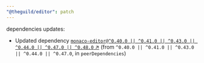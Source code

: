```yaml
---
"@theguild/editor": patch
---
```

dependencies updates:
  - Updated dependency [`monaco-editor@^0.40.0 || ^0.41.0 || ^0.43.0 || ^0.44.0 || ^0.47.0 || ^0.48.0` ↗︎](https://www.npmjs.com/package/monaco-editor/v/0.40.0) (from `^0.40.0 || ^0.41.0 || ^0.43.0 || ^0.44.0 || ^0.47.0`, in `peerDependencies`)
